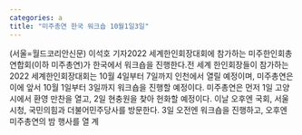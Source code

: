```yaml
---
categories: a
title: "미주총연 한국 워크숍 10월1일3일"
---
```

(서울=월드코리안신문) 이석호 기자2022 세계한인회장대회에 참가하는 미주한인회총연합회(이하 미주총연)가 한국에서 워크숍을 진행한다.전 세계 한인회장들이 참가하는 2022 세계한인회장대회는 10월 4일부터 7일까지 인천에서 열릴 예정이며, 미주총연은 이에 앞서 10월 1일부터 3일까지 워크숍을 진행할 예정이다. 미주총연은 먼저 1일 고양시에서 환영 만찬을 열고, 2일 현충원을 찾아 헌화할 예정이다. 이날 오후엔 국회, 서울시청, 국민의힘과 더불어민주당사를 방문한다. 3일 오전엔 워크숍을 진행하고, 오후엔 미주총연의 밤 행사를 열 계